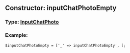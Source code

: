 ## Constructor: inputChatPhotoEmpty  



### Type: [InputChatPhoto](../types/InputChatPhoto.md)

### Example:


```
$inputChatPhotoEmpty = ['_' => inputChatPhotoEmpty', ];
```